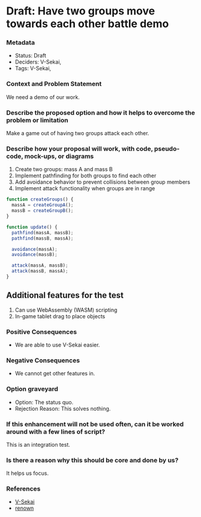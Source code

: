 # Draft: Have two groups move towards each other battle demo

### Metadata

- Status: Draft <!-- draft | proposed | rejected | accepted | deprecated | superseded by -->
- Deciders: V-Sekai,
- Tags: V-Sekai,

### Context and Problem Statement

We need a demo of our work.

### Describe the proposed option and how it helps to overcome the problem or limitation

Make a game out of having two groups attack each other.

### Describe how your proposal will work, with code, pseudo-code, mock-ups, or diagrams

1. Create two groups: mass A and mass B
2. Implement pathfinding for both groups to find each other
3. Add avoidance behavior to prevent collisions between group members
4. Implement attack functionality when groups are in range

```javascript
function createGroups() {
  massA = createGroupA();
  massB = createGroupB();
}

function update() {
  pathfind(massA, massB);
  pathfind(massB, massA);

  avoidance(massA);
  avoidance(massB);

  attack(massA, massB);
  attack(massB, massA);
}
```

## Additional features for the test

1. Can use WebAssembly (WASM) scripting
2. In-game tablet drag to place objects

### Positive Consequences

- We are able to use V-Sekai easier.

### Negative Consequences

- We cannot get other features in.

### Option graveyard

- Option: The status quo.
- Rejection Reason: This solves nothing.

### If this enhancement will not be used often, can it be worked around with a few lines of script?

This is an integration test.

### Is there a reason why this should be core and done by us?

It helps us focus.

### References

- [V-Sekai](https://v-sekai.org/)
- [renown](https://youtu.be/tVrLMXZDNyo)
